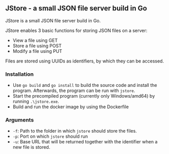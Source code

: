 ## JStore - a small JSON file server build in Go

JStore is a small JSON file server build in Go.

JStore enables 3 basic functions for storing JSON files on a server:

 - View a file using GET
 - Store a file using POST
 - Modify a file using PUT

Files are stored using UUIDs as identifiers, by which they can be accessed.

### Installation
- Use `go build` and `go install` to build the source code and install the program. Afterwards, the program can be run with `jstore`.
- Start the precompiled program (currently only Windows/amd64) by running `.\jstore.exe`. 
- Build and run the docker image by using the Dockerfile

### Arguments
- `-f`: Path to the folder in which `jstore` should store the files.
- `-p`: Port on which `jstore` should run
- `-u`: Base URL that will be returned together with the identifier when a new file is stored.